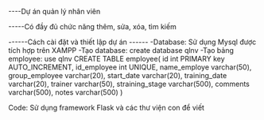 ----Dự án quản lý nhân viên


-----Có đầy đủ chức năng thêm, sửa, xóa, tìm kiếm


------Cách cài đặt và thiết lập dự án ------
-Database: Sử dụng Mysql được tích hợp trên XAMPP
-Tạo database: create database qlnv
-Tạo bảng employee:
use qlnv
CREATE TABLE employee(
	id int PRIMARY key AUTO_INCREMENT,
    id_employee int UNIQUE,
    name_employe varchar(50),
    group_employee varchar(20),
    start_date varchar(20),
    training_date varchar(20),
    trainer varchar(50),
    straining_stage varchar(500),
    comments varchar(500),
    notes varchar(500)
)

Code: Sử dụng framework Flask và các thư viện con để viết 



